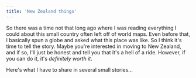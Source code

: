 ```yaml
---
title: 'New Zealand things'
---
```


So there was a time not that long ago where I was reading everything I could about this small country often left off of world maps. Even before that, I basically spun a globe and asked what this place was like. So I think it's time to tell the story. Maybe you're interested in moving to New Zealand, and if so, I'll just be honest and tell you that it's a hell of a ride. However, if you can do it, it's *definitely worth it*. 

Here's what I have to share in several small stories...

